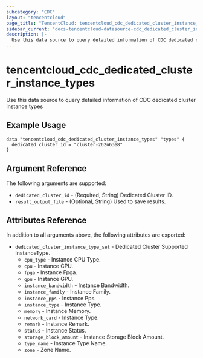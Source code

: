 ```yaml
---
subcategory: "CDC"
layout: "tencentcloud"
page_title: "TencentCloud: tencentcloud_cdc_dedicated_cluster_instance_types"
sidebar_current: "docs-tencentcloud-datasource-cdc_dedicated_cluster_instance_types"
description: |-
  Use this data source to query detailed information of CDC dedicated cluster instance types
---
```


# tencentcloud_cdc_dedicated_cluster_instance_types

Use this data source to query detailed information of CDC dedicated cluster instance types

## Example Usage

```hcl
data "tencentcloud_cdc_dedicated_cluster_instance_types" "types" {
  dedicated_cluster_id = "cluster-262n63e8"
}
```

## Argument Reference

The following arguments are supported:

* `dedicated_cluster_id` - (Required, String) Dedicated Cluster ID.
* `result_output_file` - (Optional, String) Used to save results.

## Attributes Reference

In addition to all arguments above, the following attributes are exported:

* `dedicated_cluster_instance_type_set` - Dedicated Cluster Supported InstanceType.
  * `cpu_type` - Instance CPU Type.
  * `cpu` - Instance CPU.
  * `fpga` - Instance Fpga.
  * `gpu` - Instance GPU.
  * `instance_bandwidth` - Instance Bandwidth.
  * `instance_family` - Instance Family.
  * `instance_pps` - Instance Pps.
  * `instance_type` - Instance Type.
  * `memory` - Instance Memory.
  * `network_card` - Instance Type.
  * `remark` - Instance Remark.
  * `status` - Instance Status.
  * `storage_block_amount` - Instance Storage Block Amount.
  * `type_name` - Instance Type Name.
  * `zone` - Zone Name.



